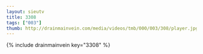 ```yaml
--- 
layout: sieutv
title: 3308
tags: ["003"]
thumb: http://drainmainvein.com/media/videos/tmb/000/003/308/player.jpg
---
```

{% include drainmainvein key="3308" %} 
